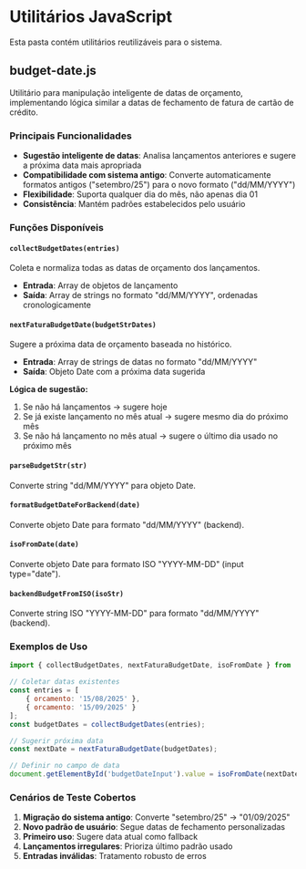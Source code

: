 # Utilitários JavaScript

Esta pasta contém utilitários reutilizáveis para o sistema.

## budget-date.js

Utilitário para manipulação inteligente de datas de orçamento, implementando lógica similar a datas de fechamento de fatura de cartão de crédito.

### Principais Funcionalidades

- **Sugestão inteligente de datas**: Analisa lançamentos anteriores e sugere a próxima data mais apropriada
- **Compatibilidade com sistema antigo**: Converte automaticamente formatos antigos ("setembro/25") para o novo formato ("dd/MM/YYYY")
- **Flexibilidade**: Suporta qualquer dia do mês, não apenas dia 01
- **Consistência**: Mantém padrões estabelecidos pelo usuário

### Funções Disponíveis

#### `collectBudgetDates(entries)`
Coleta e normaliza todas as datas de orçamento dos lançamentos.
- **Entrada**: Array de objetos de lançamento
- **Saída**: Array de strings no formato "dd/MM/YYYY", ordenadas cronologicamente

#### `nextFaturaBudgetDate(budgetStrDates)`
Sugere a próxima data de orçamento baseada no histórico.
- **Entrada**: Array de strings de datas no formato "dd/MM/YYYY"
- **Saída**: Objeto Date com a próxima data sugerida

**Lógica de sugestão:**
1. Se não há lançamentos → sugere hoje
2. Se já existe lançamento no mês atual → sugere mesmo dia do próximo mês
3. Se não há lançamento no mês atual → sugere o último dia usado no próximo mês

#### `parseBudgetStr(str)`
Converte string "dd/MM/YYYY" para objeto Date.

#### `formatBudgetDateForBackend(date)`
Converte objeto Date para formato "dd/MM/YYYY" (backend).

#### `isoFromDate(date)`
Converte objeto Date para formato ISO "YYYY-MM-DD" (input type="date").

#### `backendBudgetFromISO(isoStr)`
Converte string ISO "YYYY-MM-DD" para formato "dd/MM/YYYY" (backend).

### Exemplos de Uso

```javascript
import { collectBudgetDates, nextFaturaBudgetDate, isoFromDate } from './utils/budget-date.js';

// Coletar datas existentes
const entries = [
    { orcamento: '15/08/2025' },
    { orcamento: '15/09/2025' }
];
const budgetDates = collectBudgetDates(entries);

// Sugerir próxima data
const nextDate = nextFaturaBudgetDate(budgetDates);

// Definir no campo de data
document.getElementById('budgetDateInput').value = isoFromDate(nextDate);
```

### Cenários de Teste Cobertos

1. **Migração do sistema antigo**: Converte "setembro/25" → "01/09/2025"
2. **Novo padrão de usuário**: Segue datas de fechamento personalizadas
3. **Primeiro uso**: Sugere data atual como fallback
4. **Lançamentos irregulares**: Prioriza último padrão usado
5. **Entradas inválidas**: Tratamento robusto de erros